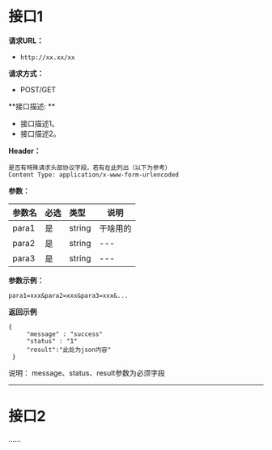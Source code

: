 # **接口1**

**请求URL：**
- ` http://xx.xx/xx `

**请求方式：**
- POST/GET

**接口描述: **
- 接口描述1。
- 接口描述2。

**Header：**
```
是否有特殊请求头部协议字段，若有在此列出（以下为参考）
Content Type: application/x-www-form-urlencoded
```

**参数：**

|参数名|必选|类型|说明|
|:----    |:---|:----- |-----   |
|para1 |  是  |    string   |    干啥用的   |
|para2 |  是  |    string   |    ---   |
|para3 |  是  |    string   |    ---  |

**参数示例：**
```
para1=xxx&para2=xxx&para3=xxx&...
```

**返回示例**

```
{ 
     "message" : "success"
     "status" : "1"
	 "result":"此处为json内容"
 }
```
说明：
message、status、result参数为必须字段

------
# **接口2**

......
